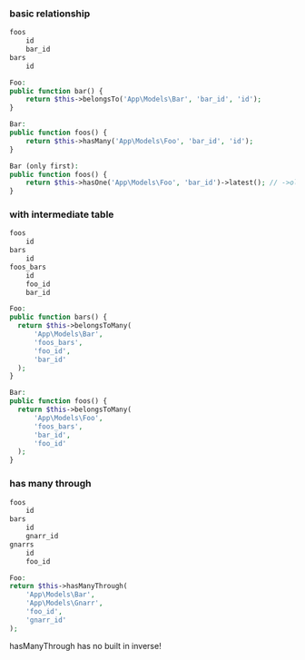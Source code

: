 ### basic relationship

```txt
foos
    id
    bar_id
bars
    id
```

```php
Foo:
public function bar() {
	return $this->belongsTo('App\Models\Bar', 'bar_id', 'id');
}
```
```php
Bar:
public function foos() {
	return $this->hasMany('App\Models\Foo', 'bar_id', 'id');
}
```

```php
Bar (only first):
public function foos() {
	return $this->hasOne('App\Models\Foo', 'bar_id')->latest(); // ->oldest()
}
```



### with intermediate table

```txt
foos
    id
bars
    id
foos_bars
    id
    foo_id
    bar_id
```

```php
Foo:
public function bars() {
  return $this->belongsToMany(
      'App\Models\Bar',
      'foos_bars',
      'foo_id',
      'bar_id'
  );
}
```

```php
Bar:
public function foos() {
  return $this->belongsToMany(
      'App\Models\Foo',
      'foos_bars',
      'bar_id',
      'foo_id'
  );
}
```

### has many through

```txt
foos
    id
bars
    id
    gnarr_id
gnarrs
    id
    foo_id
```

```php
Foo:
return $this->hasManyThrough(
    'App\Models\Bar',
    'App\Models\Gnarr',
    'foo_id',
    'gnarr_id'
);
```

hasManyThrough has no built in inverse!